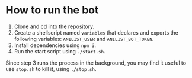 # How to run the bot
1. Clone and cd into the repository.
2. Create a shellscript named `variables` that declares and exports the following variables: `ANILIST_USER` and `ANILIST_BOT_TOKEN`.
3. Install dependencies using `npm i`.
4. Run the start script using `./start.sh`.

Since step 3 runs the process in the background, you may find it useful to use `stop.sh` to kill it, using `./stop.sh`.
